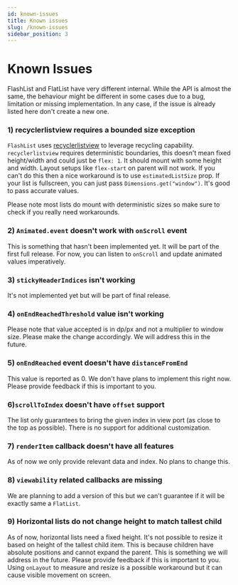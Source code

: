 ```yaml
---
id: known-issues
title: Known issues
slug: /known-issues
sidebar_position: 3
---
```


# Known Issues

FlashList and FlatList have very different internal. While the API is almost the same, the behaviour might be different in some cases due to a bug, limitation or missing implementation. In any case, if the issue is already listed here don't create a new one.

### 1) recyclerlistview requires a bounded size exception

`FlashList` uses [recyclerlistview](https://github.com/Flipkart/recyclerlistview) to leverage recycling capability. `recyclerlistview` requires deterministic boundaries, this doesn't mean fixed height/width and could just be `flex: 1`. It should mount with some height and width. Layout setups like `flex-start` on parent will not work. If you can't do this then a nice workaround is to use `estimatedListSize` prop. If your list is fullscreen, you can just pass `Dimensions.get("window")`. It's good to pass accurate values.

Please note most lists do mount with deterministic sizes so make sure to check if you really need workarounds.

### 2) `Animated.event` doesn't work with `onScroll` event

This is something that hasn't been implemented yet. It will be part of the first full release. For now, you can listen to `onScroll` and update animated values imperatively.

### 3) `stickyHeaderIndices` isn't working

It's not implemented yet but will be part of final release.

### 4) `onEndReachedThreshold` value isn't working

Please note that value accepted is in dp/px and not a multiplier to window size. Please make the change accordingly. We will address this in the future.

### 5) `onEndReached` event doesn't have `distanceFromEnd`

This value is reported as 0. We don't have plans to implement this right now. Please provide feedback if this is important to you.

### 6)`scrollToIndex` doesn't have `offset` support

The list only guarantees to bring the given index in view port (as close to the top as possible). There is no support for additional customization.

### 7) `renderItem` callback doesn't have all features

As of now we only provide relevant data and index. No plans to change this.

### 8) `viewability` related callbacks are missing

We are planning to add a version of this but we can't guarantee if it will be exactly same a `FlatList`.

### 9) Horizontal lists do not change height to match tallest child

As of now, horizontal lists need a fixed height. It's not possible to resize it based on height of the tallest child item. This is because children have absolute positions and cannot expand the parent. This is something we will address in the future. Please provide feedback if this is important to you. Using `onLayout` to measure and resize is a possible workaround but it can cause visible movement on screen.
